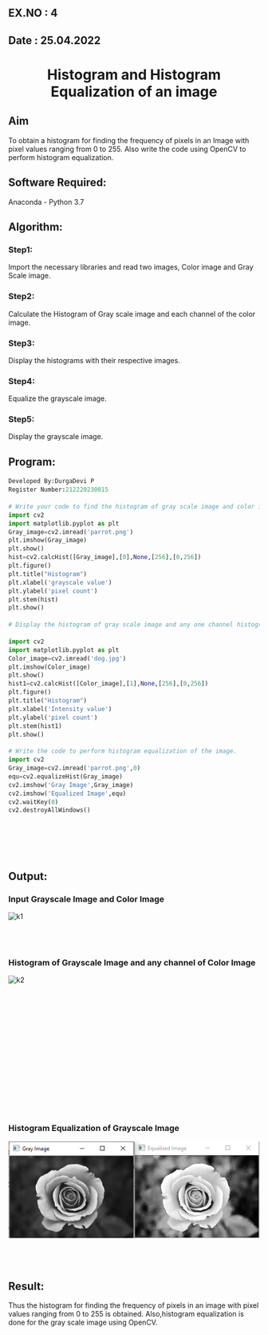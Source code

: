 ## EX.NO : 4
## Date : 25.04.2022
# <p align="center"> Histogram and Histogram Equalization of an image</p>

## Aim
To obtain a histogram for finding the frequency of pixels in an Image with pixel values ranging from 0 to 255. Also write the code using OpenCV to perform histogram equalization.

## Software Required:
Anaconda - Python 3.7

## Algorithm:
### Step1:
Import the necessary libraries and read two images, Color image and Gray Scale image.
<br>

### Step2:
Calculate the Histogram of Gray scale image and each channel of the color image.
<br>

### Step3:
Display the histograms with their respective images.
<br>

### Step4:
Equalize the grayscale image.
<br>

### Step5:
Display the grayscale image.
<br>

## Program:
```python
Developed By:DurgaDevi P
Register Number:212220230015

# Write your code to find the histogram of gray scale image and color image channels.
import cv2
import matplotlib.pyplot as plt
Gray_image=cv2.imread('parrot.png')
plt.imshow(Gray_image)
plt.show()
hist=cv2.calcHist([Gray_image],[0],None,[256],[0,256])
plt.figure()
plt.title("Histogram")
plt.xlabel('grayscale value')
plt.ylabel('pixel count')
plt.stem(hist)
plt.show()

# Display the histogram of gray scale image and any one channel histogram from color image

import cv2
import matplotlib.pyplot as plt
Color_image=cv2.imread('dog.jpg')
plt.imshow(Color_image)
plt.show()
hist1=cv2.calcHist([Color_image],[1],None,[256],[0,256])
plt.figure()
plt.title("Histogram")
plt.xlabel('Intensity value')
plt.ylabel('pixel count')
plt.stem(hist1)
plt.show()

# Write the code to perform histogram equalization of the image. 
import cv2
Gray_image=cv2.imread('parrot.png',0)
equ=cv2.equalizeHist(Gray_image)
cv2.imshow('Gray Image',Gray_image)
cv2.imshow('Equalized Image',equ)
cv2.waitKey(0)
cv2.destroyAllWindows()
```



<br>
<br>
<br>
<br>

## Output:
### Input Grayscale Image and Color Image
![k1](https://user-images.githubusercontent.com/75235704/175230220-44082315-e7eb-4bec-aef5-7ac10494a635.PNG)
<br>
<br>
<br>
<br>

### Histogram of Grayscale Image and any channel of Color Image
![k2](https://user-images.githubusercontent.com/75235704/175230248-23e40491-91a0-4a77-8660-ccbe219ab493.PNG)
<br>
<br>
<br>
<br>
<br>
<br>
<br>
<br>
<br>
<br>
<br>
<br>
<br>
<br>
<br>
<br>

### Histogram Equalization of Grayscale Image
![output](./static/img/h5.png)
<br>
<br>
<br>
<br>

## Result: 
Thus the histogram for finding the frequency of pixels in an image with pixel values ranging from 0 to 255 is obtained. Also,histogram equalization is done for the gray scale image using OpenCV.
